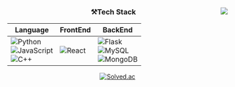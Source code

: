 <div align="center">  
  <img align="right" src="https://github-readme-stats.vercel.app/api/top-langs/?username=asegh12"/>


  ### ⚒Tech Stack

  |Language|FrontEnd|BackEnd|
  |---|---|---|
  |![Python](https://img.shields.io/badge/Python-3776AB.svg?&style=flastic&logo=Python&logoColor=white)<br>![JavaScript](https://img.shields.io/badge/JavaScript-F7DF1E.svg?&style=flastic&logo=JavaScript&logoColor=white)<br>![C++](https://img.shields.io/badge/C++-00599C.svg?&style=flastic&logo=C%2B%2B&logoColor=white) | ![React](https://img.shields.io/badge/React-61DAFB.svg?&style=flastic&logo=React&logoColor=white)|![Flask](https://img.shields.io/badge/Flask-000000.svg?&style=flastic&logo=Flask&logoColor=white)<br>![MySQL](https://img.shields.io/badge/MySQL-4479A1.svg?&style=flastic&logo=MySQL&logoColor=white)<br>![MongoDB](https://img.shields.io/badge/MongoDB-47A248.svg?&style=flastic&logo=MongoDB&logoColor=white)  

  [![Solved.ac](http://mazassumnida.wtf/api/v2/generate_badge?boj=kmusw17)](https://solved.ac/kmusw17)

</div>
